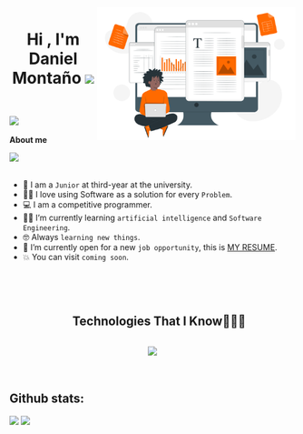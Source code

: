 <img align="right" src="https://raw.githubusercontent.com/gabrlcj/gabrlcj/2aa161dfb942e25ec84396721837dfccc98e08f2/Illustration.svg" alt="Illustration" title="Illustration Storyset" width=350/>
<h1 align="center"><b>Hi , I'm Daniel Montaño </b><img src="https://media.giphy.com/media/hvRJCLFzcasrR4ia7z/giphy.gif" width="35"></h1>

<br>	

<picture><img src = "https://github.com/7oSkaaa/7oSkaaa/blob/main/Images/about_me.gif?raw=true" width = 80px></picture> <p width = 60px><strong>About me</strong></p>

<picture> <img align="left" src="https://github.com/7oSkaaa/7oSkaaa/blob/main/Images/Right_Side.gif?raw=true" width = 250px></picture>
<br><br>

- :school: I am a `Junior` at third-year at the university.
- :technologist: I love using Software as a solution for every `Problem`.
- :computer: I am a competitive programmer.
- :student: I’m currently learning `artificial intelligence` and `Software Engineering`.
- :nerd_face: Always `learning new things`.
- :thinking: I’m currently open for a new `job opportunity`, this is [MY RESUME](https://web.magneto365.com/pl/profesionalgitdsma-8309999).
- :boom: You can visit `coming soon`.


<br><br>
<div id="user-content-toc">
  <ul align="center">
    <summary><h2 style="display: inline-block">Technologies That I Know👨🏻‍💻</h2></summary>
  </ul>
</div>
<!--tech stack icons-->
<p align="center">
  <a href="https://skillicons.dev">
    <img src="https://skillicons.dev/icons?i=git,aws,css,figma,firebase,github,html,java,js,mongodb,mysql,nextjs,nodejs,react,vscode" />
  </a>
</p>
<br>
<div>
<h2>Github stats:</h2> 

[![](https://github-readme-stats.vercel.app/api?username=Danielsteve18&show_icons=true&theme=tokyonight&hide_border=true&locale=en)](https://github.com/Danielsteve18)
[![](https://github-readme-streak-stats.herokuapp.com/?user=Danielsteve18&theme=material-palenight)](https://github.com/Danielsteve18)
</div>








